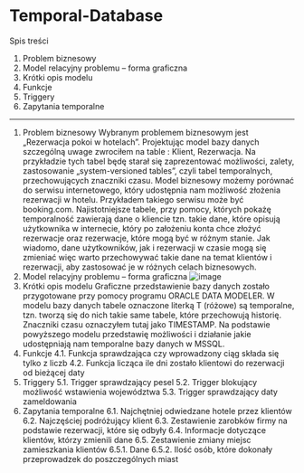 # Temporal-Database

Spis treści
1. Problem biznesowy 
2. Model relacyjny problemu – forma graficzna 
3. Krótki opis modelu
4. Funkcje 
5. Triggery 
6. Zapytania temporalne

 ----------------
1. Problem biznesowy
Wybranym problemem biznesowym jest „Rezerwacja pokoi w hotelach”. Projektując model bazy danych szczególną uwage zwrociłem na table : Klient, Rezerwacja. Na przykładzie tych tabel będę starał się zaprezentować możliwości, zalety, zastosowanie „system-versioned tables”, czyli tabel temporalnych, przechowujących znaczniki czasu. Model biznesowy możemy porównać do serwisu internetowego, który udostępnia nam możliwość złożenia rezerwacji w hotelu. Przykładem takiego serwisu może być booking.com. Najistotniejsze tabele, przy pomocy, których pokażę temporalność zawierają dane o kliencie tzn. takie dane, które opisują użytkownika w internecie, który po założeniu konta chce złożyć rezerwacje oraz rezerwacje, które mogą być w różnym stanie. Jak wiadomo, dane użytkowników, jak i rezerwacji w czasie mogą się zmieniać więc warto przechowywać takie dane na temat klientów i rezerwacji, aby zastosować je w różnych celach biznesowych.
2. Model relacyjny problemu – forma graficzna
 ![image](https://github.com/conlan00/Gym-Database/assets/104897926/7dee1997-5967-408a-8900-0c0d6f430b25)
3. Krótki opis modelu
Graficzne przedstawienie bazy danych zostało przygotowane przy pomocy programu ORACLE DATA MODELER. W modelu bazy danych tabele oznaczone literką T (różowe) są temporalne, tzn. tworzą się do nich takie same tabele, które przechowują historię. Znaczniki czasu oznaczyłem tutaj jako TIMESTAMP. Na podstawie powyższego modelu przedstawię możliwości i działanie jakie udostępniają nam temporalne bazy danych w MSSQL.
4. Funkcje
   4.1. Funkcja sprawdzająca czy wprowadzony ciąg składa się tylko z liczb 
   4.2. Funkcja licząca ile dni zostało klientowi do rezerwacji od bieżącej daty
5. Triggery 
   5.1. Trigger sprawdzający pesel 
   5.2. Trigger blokujący możliwość wstawienia województwa
   5.3. Trigger sprawdzający daty zameldowania
6. Zapytania temporalne
   6.1. Najchętniej odwiedzane hotele przez klientów 
   6.2. Najczęściej podróżujący klient
   6.3. Zestawienie zarobków firmy na podstawie rezerwacji, które się odbyły 
   6.4. Informacje dotyczące klientów, którzy zmienili dane 
   6.5. Zestawienie zmiany miejsc zamieszkania klientów 
   6.5.1. Dane
   6.5.2. Ilość osób, które dokonały przeprowadzek do poszczególnych miast 
